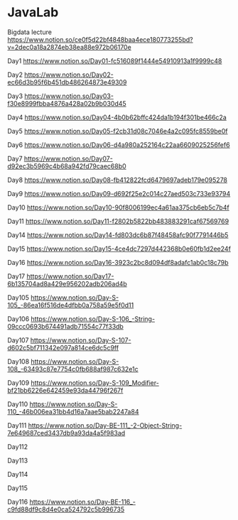 # JavaLab
Bigdata lecture https://www.notion.so/ce0f5d22bf4848baa4ece180773255bd?v=2dec0a18a2874eb38ea88e972b06170e

Day1 https://www.notion.so/Day01-fc516089f1444e54910913a1f9999c48

Day2 https://www.notion.so/Day02-ec66d3b95f6b451db486264873e49309

Day3 https://www.notion.so/Day03-f30e8999fbba4876a428a02b9b030d45

Day4 https://www.notion.so/Day04-4b0b62bffc424da1b194f301be466c2a

Day5 https://www.notion.so/Day05-f2cb31d08c7046e4a2c095fc8559be0f

Day6 https://www.notion.so/Day06-d4a980a252164c22aa6609025256fef6

Day7 https://www.notion.so/Day07-d92ec3b5969c4b68a942fd79caec68b0

Day8 https://www.notion.so/Day08-fb412822fcd6479697adeb179e095278

Day9 https://www.notion.so/Day09-d692f25e2c014c27aed503c733e93794

Day10 https://www.notion.so/Day10-90f8006199ec4a61aa375cb6eb5c7b4f

Day11 https://www.notion.so/Day11-f2802b5822bb483883291caf67569769

Day14 https://www.notion.so/Day14-fd803dc6b87f48458afc90f7791446b5

Day15 https://www.notion.so/Day15-4ce4dc7297d442368b0e60fb1d2ee24f

Day16 https://www.notion.so/Day16-3923c2bc8d094df8adafc1ab0c18c79b

Day17 https://www.notion.so/Day17-6b135704ad8a429e956202adb206ad4b

Day105 https://www.notion.so/Day-S-105_-86ea16f516de4dfbb0a758a59e5f0d11

Day106 https://www.notion.so/Day-S-106_-String-09ccc0693b674491adb71554c77f33db

Day107 https://www.notion.so/Day-S-107-d602c5bf711342e097a814ce6dc5c9ff

Day108 https://www.notion.so/Day-S-108_-63493c87e7754c0fb688af987c632e1c

Day109 https://www.notion.so/Day-S-109_Modifier-bf21bb6226e642459e93da44796f267f

Day110 https://www.notion.so/Day-S-110_-46b006ea31bb4d16a7aae5bab2247a84

Day111 https://www.notion.so/Day-BE-111_-2-Object-String-7e649687ced3437db9a93da4a5f983ad

Day112

Day113

Day114

Day115

Day116 https://www.notion.so/Day-BE-116_-c9fd88df9c8d4e0ca524792c5b996735
